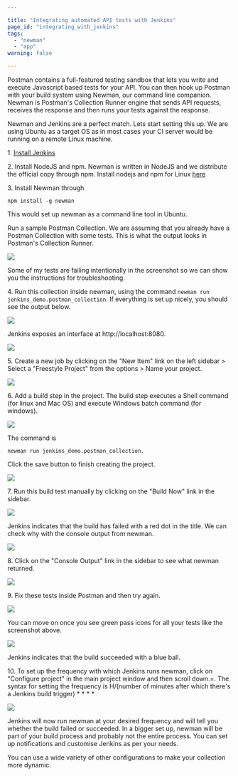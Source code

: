 ```yaml
---

title: "Integrating automated API tests with Jenkins"
page_id: "integrating_with_jenkins"
tags: 
  - "newman"
  - "app"
warning: false

---
```


Postman contains a full-featured testing sandbox that lets you write and execute Javascript based tests for your API. You can then hook up Postman with your build system using Newman, our command line companion. Newman is Postman's Collection Runner engine that sends API requests, receives the response and then runs your tests against the response.

Newman and Jenkins are a perfect match. Lets start setting this up. We are using Ubuntu as a target OS as in most cases your CI server would be running on a remote Linux machine.

1\. [Install Jenkins][0]

2\. Install NodeJS and npm. Newman is written in NodeJS and we distribute the official copy through npm. Install nodejs and npm for Linux [here][1]

3\. Install Newman through 
    
    npm install -g newman

This would set up newman as a command line tool in Ubuntu.

Run a sample Postman Collection. We are assuming that you already have a Postman Collection with some tests. This is what the output looks in Postman's Collection Runner.

[![](https://www.postman.com/img/v1/docs/integrating_with_jenkins/integrating_with_jenkins_1.png)
][2]

Some of my tests are failing intentionally in the screenshot so we can show you the instructions for troubleshooting.

4\. Run this collection inside newman, using the command `newman run jenkins_demo.postman_collection`. If everything is set up nicely, you should see the output below.

[![](https://www.postman.com/img/v1/docs/integrating_with_jenkins/integrating_with_jenkins_2.png)
][3]

Jenkins exposes an interface at http://localhost:8080\.

[![](https://www.postman.com/img/v1/docs/integrating_with_jenkins/integrating_with_jenkins_3.png)
][4]

5\. Create a new job by clicking on the "New Item" link on the left sidebar \> Select a "Freestyle Project" from the options \> Name your project.

[![](https://www.postman.com/img/v1/docs/integrating_with_jenkins/integrating_with_jenkins_4.png)
][5]

6\. Add a build step in the project. The build step executes a Shell command (for linux and Mac OS) and execute Windows batch command (for windows).

[![](https://www.postman.com/img/v1/docs/integrating_with_jenkins/integrating_with_jenkins_5.png)
][6]

The command is

    newman run jenkins_demo.postman_collection.

Click the save button to finish creating the project.

[![](https://www.postman.com/img/v1/docs/integrating_with_jenkins/integrating_with_jenkins_6.png)
][7]

7\. Run this build test manually by clicking on the "Build Now" link in the sidebar.

[![](https://www.postman.com/img/v1/docs/integrating_with_jenkins/integrating_with_jenkins_7.png)
][8]

Jenkins indicates that the build has failed with a red dot in the title. We can check why with the console output from newman.

[![](https://www.postman.com/img/v1/docs/integrating_with_jenkins/integrating_with_jenkins_8.png)
][9]

8\. Click on the "Console Output" link in the sidebar to see what newman returned.

[![](https://www.postman.com/img/v1/docs/integrating_with_jenkins/integrating_with_jenkins_9.png)
][10]

9\. Fix these tests inside Postman and then try again.

[![](https://www.postman.com/img/v1/docs/integrating_with_jenkins/integrating_with_jenkins_10.png)
][11]

You can move on once you see green pass icons for all your tests like the screenshot above.

[![](https://www.postman.com/img/v1/docs/integrating_with_jenkins/integrating_with_jenkins_11.png)
][12]

Jenkins indicates that the build succeeded with a blue ball.

10\. To set up the frequency with which Jenkins runs newman, click on "Configure project" in the main project window and then scroll down.=. The syntax for setting the frequency is H/(number of minutes after which there's a Jenkins build trigger) \* \* \* \*

[![](https://www.postman.com/img/v1/docs/integrating_with_jenkins/integrating_with_jenkins_12.png)
][13]

Jenkins will now run newman at your desired frequency and will tell you whether the build failed or succeeded. In a bigger set up, newman will be part of your build process and probably not the entire process. You can set up notifications and customise Jenkins as per your needs.

You can use a wide variety of other configurations to make your collection more dynamic.


[0]: https://wiki.jenkins-ci.org/display/JENKINS/Installing+Jenkins+on+Ubuntu
[1]: https://docs.npmjs.com/getting-started/installing-node
[2]: https://www.postman.com/img/v1/docs/integrating_with_jenkins/integrating_with_jenkins_1.png
[3]: https://www.postman.com/img/v1/docs/integrating_with_jenkins/integrating_with_jenkins_2.png
[4]: https://www.postman.com/img/v1/docs/integrating_with_jenkins/integrating_with_jenkins_3.png
[5]: https://www.postman.com/img/v1/docs/integrating_with_jenkins/integrating_with_jenkins_4.png
[6]: https://www.postman.com/img/v1/docs/integrating_with_jenkins/integrating_with_jenkins_5.png
[7]: https://www.postman.com/img/v1/docs/integrating_with_jenkins/integrating_with_jenkins_6.png
[8]: https://www.postman.com/img/v1/docs/integrating_with_jenkins/integrating_with_jenkins_7.png
[9]: https://www.postman.com/img/v1/docs/integrating_with_jenkins/integrating_with_jenkins_8.png
[10]: https://www.postman.com/img/v1/docs/integrating_with_jenkins/integrating_with_jenkins_9.png
[11]: https://www.postman.com/img/v1/docs/integrating_with_jenkins/integrating_with_jenkins_10.png
[12]: https://www.postman.com/img/v1/docs/integrating_with_jenkins/integrating_with_jenkins_11.png
[13]: https://www.postman.com/img/v1/docs/integrating_with_jenkins/integrating_with_jenkins_12.png
